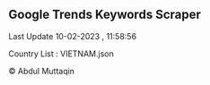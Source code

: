 

## Google Trends Keywords Scraper 
 
Last Update 10-02-2023 , 11:58:56

Country List :
VIETNAM.json



© Abdul Muttaqin 
